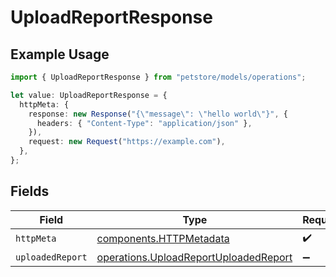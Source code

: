 # UploadReportResponse

## Example Usage

```typescript
import { UploadReportResponse } from "petstore/models/operations";

let value: UploadReportResponse = {
  httpMeta: {
    response: new Response("{\"message\": \"hello world\"}", {
      headers: { "Content-Type": "application/json" },
    }),
    request: new Request("https://example.com"),
  },
};
```

## Fields

| Field                                                                                          | Type                                                                                           | Required                                                                                       | Description                                                                                    |
| ---------------------------------------------------------------------------------------------- | ---------------------------------------------------------------------------------------------- | ---------------------------------------------------------------------------------------------- | ---------------------------------------------------------------------------------------------- |
| `httpMeta`                                                                                     | [components.HTTPMetadata](../../models/components/httpmetadata.md)                             | :heavy_check_mark:                                                                             | N/A                                                                                            |
| `uploadedReport`                                                                               | [operations.UploadReportUploadedReport](../../models/operations/uploadreportuploadedreport.md) | :heavy_minus_sign:                                                                             | OK                                                                                             |